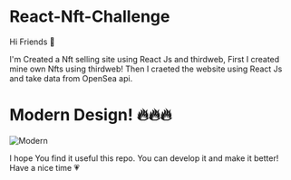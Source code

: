 # React-Nft-Challenge

Hi Friends 👋

I'm Created a Nft selling site using React Js and thirdweb,
First I created mine own Nfts using thirdweb!
Then I craeted the website using React Js and take data from OpenSea api.

# Modern Design! 🔥🔥🔥
![Modern](https://user-images.githubusercontent.com/77756002/146406580-6a8fa364-626c-4298-9e28-0e5c45ad1631.png)

I hope You find it useful this repo.
You can develop it and make it better!
Have a nice time 💗
